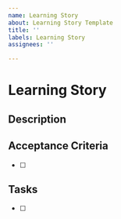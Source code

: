 ```yaml
---
name: Learning Story
about: Learning Story Template
title: ''
labels: Learning Story
assignees: ''

---
```


# Learning Story

## Description

## Acceptance Criteria
- [ ] 

## Tasks
- [ ]
